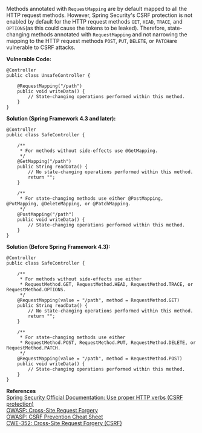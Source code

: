  Methods annotated with `RequestMapping` are by default mapped to all the HTTP request methods. However, Spring Security's CSRF protection is not enabled by default for the HTTP request methods `GET`, `HEAD`, `TRACE`, and `OPTIONS`(as this could cause the tokens to be leaked). Therefore, state-changing methods annotated with `RequestMapping` and not narrowing the mapping to the HTTP request methods `POST`, `PUT`, `DELETE`, or `PATCH`are vulnerable to CSRF attacks.

**Vulnerable Code:**

```
@Controller
public class UnsafeController {

    @RequestMapping("/path")
    public void writeData() {
        // State-changing operations performed within this method.
    }
}
```

**Solution (Spring Framework 4.3 and later):**

```
@Controller
public class SafeController {

    /**
     * For methods without side-effects use @GetMapping.
     */
    @GetMapping("/path")
    public String readData() {
        // No state-changing operations performed within this method.
        return "";
    }

    /**
     * For state-changing methods use either @PostMapping, @PutMapping, @DeleteMapping, or @PatchMapping.
     */
    @PostMapping("/path")
    public void writeData() {
        // State-changing operations performed within this method.
    }
}
```

**Solution (Before Spring Framework 4.3):**

```
@Controller
public class SafeController {

    /**
     * For methods without side-effects use either
     * RequestMethod.GET, RequestMethod.HEAD, RequestMethod.TRACE, or RequestMethod.OPTIONS.
     */
    @RequestMapping(value = "/path", method = RequestMethod.GET)
    public String readData() {
        // No state-changing operations performed within this method.
        return "";
    }

    /**
     * For state-changing methods use either
     * RequestMethod.POST, RequestMethod.PUT, RequestMethod.DELETE, or RequestMethod.PATCH.
     */
    @RequestMapping(value = "/path", method = RequestMethod.POST)
    public void writeData() {
        // State-changing operations performed within this method.
    }
}
```

**References**  
[Spring Security Official Documentation: Use proper HTTP verbs (CSRF protection)](https://docs.spring.io/spring-security/site/docs/current/reference/html/csrf.html#csrf-use-proper-verbs)  
[OWASP: Cross-Site Request Forgery](https://www.owasp.org/index.php/Cross-Site_Request_Forgery_%28CSRF%29)  
[OWASP: CSRF Prevention Cheat Sheet](https://www.owasp.org/index.php/Cross-Site_Request_Forgery_%28CSRF%29_Prevention_Cheat_Sheet)  
[CWE-352: Cross-Site Request Forgery (CSRF)](https://cwe.mitre.org/data/definitions/352.html)

